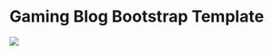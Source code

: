 # Gaming Blog Bootstrap Template

![](https://images.unsplash.com/photo-1696664998105-349e920f57c5)
